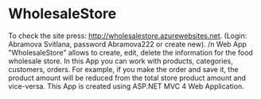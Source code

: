 # WholesaleStore

To check the site press: http://wholesalestore.azurewebsites.net. 
(Login: Abramova Svitlana, password Abramova222 or create new). /n
Web App "WholesaleStore" allows to create, edit, delete the information for the food wholesale store. In this App you can work with products, categories, customers, orders. For example, if you make the order and save it, the product amount will be reduced from the total store product amount and vice-versa. This App is created using  ASP.NET MVC 4 Web Application.

